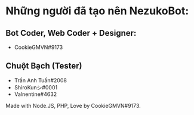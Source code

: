 # Những người đã tạo nên NezukoBot:
## Bot Coder, Web Coder + Designer:
- CookieGMVN#9173
## Chuột Bạch (Tester)
- Trần Anh Tuấn#2008
- ShiroKunシ#0001
- Valnentine#4632

Made with Node.JS, PHP, Love by CookieGMVN#9173.
